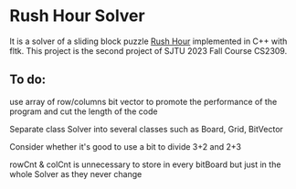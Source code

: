 # Rush Hour Solver

It is a solver of a sliding block puzzle [Rush Hour](https://en.wikipedia.org/wiki/Rush_Hour_(puzzle)) implemented in C++ with fltk. This project is the second project of SJTU 2023 Fall Course CS2309.

## To do:

use array of row/columns bit vector to promote the performance of the program and cut the length of the code

Separate class Solver into several classes such as Board, Grid, BitVector

Consider whether it's good to use a bit to divide 3+2 and 2+3

rowCnt & colCnt is unnecessary to store in every bitBoard but just in the whole Solver as they never change
